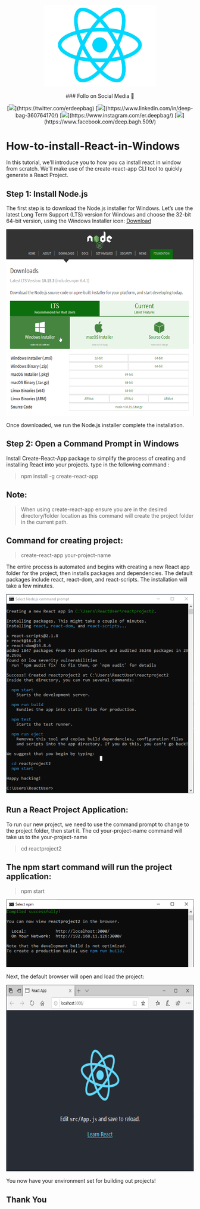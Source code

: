 <p align="center">
  <img src="https://github.com/deepbag/How-to-install-React-in-Windows/blob/master/img/react.jpg" alt="Node.js Download" width="300">
</p>
<p align="center"> ### Follo on Social Media 👋 </p>
<div align="center">
  [<img src="https://img.shields.io/badge/twitter-%231DA1F2.svg?&style=for-the-badge&logo=twitter&logoColor=white" />](https://twitter.com/erdeepbag) [<img src="https://img.shields.io/badge/linkedin-%230077B5.svg?&style=for-the-badge&logo=linkedin&logoColor=white" />](https://www.linkedin.com/in/deep-bag-360764170/) [<img src = "https://img.shields.io/badge/instagram-%23E4405F.svg?&style=for-the-badge&logo=instagram&logoColor=white">](https://www.instagram.com/er.deepbag/) [<img src = "https://img.shields.io/badge/facebook-%231877F2.svg?&style=for-the-badge&logo=facebook&logoColor=white">](https://www.facebook.com/deep.bagh.509/)
</div>


# How-to-install-React-in-Windows
In this tutorial, we'll introduce you to how you ca install react in window from scratch. We'll make use of the create-react-app CLI tool to quickly generate a React Project.

## Step 1: Install Node.js
The first step is to download the Node.js installer for Windows. Let’s use the latest Long Term Support (LTS) version for Windows and choose the 32-bit 64-bit version, using the Windows Installer icon: <a href="https://www.npmjs.com/" target="_blanck">Download</a>

<img src="https://github.com/deepbag/How-to-install-React-in-Windows/blob/master/img/nodejs1.png" alt="Node.js Download" width="550" height="500">

Once downloaded, we run the Node.js installer complete the installation.

## Step 2: Open a Command Prompt in Windows
Install Create-React-App package to simplify the process of creating and installing React into your projects.
type in the following command : 
> npm install -g create-react-app

## Note:
> When using create-react-app ensure you are in the desired directory/folder location as this command will create the project folder in the current path.

## Command for creating project:
> create-react-app your-project-name

The entire process is automated and begins with creating a new React app folder for the project, then installs packages and dependencies. The default packages include react, react-dom, and react-scripts. The installation will take a few minutes.

<img src="https://github.com/deepbag/How-to-install-React-in-Windows/blob/master/img/nodejs_commandprompt10.png" alt="Node.js Download">

## Run a React Project Application:
To run our new project, we need to use the command prompt to change to the project folder, then start it. The cd your-project-name command will take us to the your-project-name
> cd reactproject2 
## The npm start command will run the project application:
> npm start

<img src="https://github.com/deepbag/How-to-install-React-in-Windows/blob/master/img/nodejs_commandprompt11.png" alt="Node.js Download">

Next, the default browser will open and load the project:

<img src="https://github.com/deepbag/How-to-install-React-in-Windows/blob/master/img/localhost.png" alt="Node.js Download" width="550" height="500">

You now have your environment set for building out projects!

## Thank You

